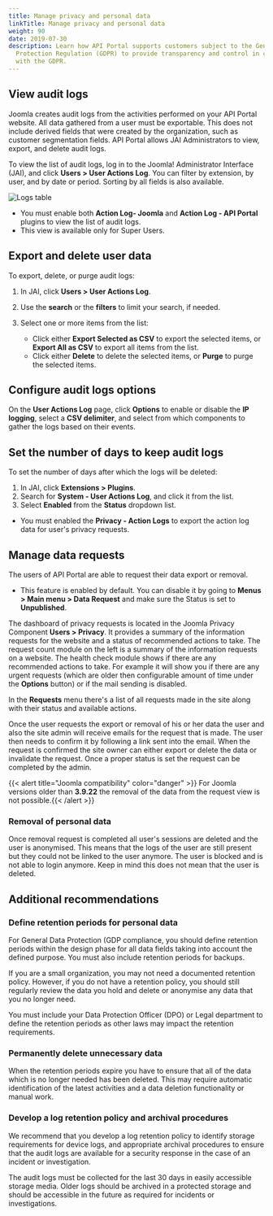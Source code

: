 ```yaml
---
title: Manage privacy and personal data
linkTitle: Manage privacy and personal data
weight: 90
date: 2019-07-30
description: Learn how API Portal supports customers subject to the General Data
  Protection Regulation (GDPR) to provide transparency and control in compliance
  with the GDPR.
---
```

## View audit logs

Joomla creates audit logs from the activities performed on your API Portal website. All data gathered from a user must be exportable. This does not include derived fields that were created by the organization, such as customer segmentation fields. API Portal allows JAI Administrators to view, export, and delete audit logs.

To view the list of audit logs, log in to the Joomla! Administrator Interface (JAI), and click **Users > User Actions Log**. You can filter by extension, by user, and by date or period. Sorting by all fields is also available.

![Logs table](/Images/APIPortal/user_actions_logs_table.png)

* You must enable both **Action Log- Joomla** and **Action Log - API Portal** plugins to view the list of audit logs.
* This view is available only for Super Users.

## Export and delete user data

To export, delete, or purge audit logs:

1. In JAI, click **Users > User Actions Log**.
2. Use the **search** or the **filters** to limit your search, if needed.
3. Select one or more items from the list:

   * Click either **Export Selected as CSV** to export the selected items, or **Export All as CSV** to export all items from the list.
   * Click either **Delete** to delete the selected items, or **Purge** to purge the selected items.

## Configure audit logs options

On the **User Actions Log** page, click **Options** to enable or disable the **IP logging**, select a **CSV delimiter**, and select from which components to gather the logs based on their events.

## Set the number of days to keep audit logs

To set the number of days after which the logs will be deleted:

1. In JAI, click **Extensions > Plugins**.
2. Search for **System - User Actions Log**, and click it from the list.
3. Select **Enabled** from the **Status** dropdown list.

* You must enabled the **Privacy - Action Logs** to export the action log data for user's privacy requests.

## Manage data requests

The users of API Portal are able to request their data export or removal.

* This feature is enabled by default. You can disable it by going to **Menus > Main menu > Data Request** and make sure the Status is set to **Unpublished**.

The dashboard of privacy requests is located in the Joomla Privacy Component **Users > Privacy**. It provides a summary of the information requests for the website and a status of recommended actions to take. The request count module on the left is a summary of the information requests on a website. The health check module shows if there are any recommended actions to take. For example it will show you if there are any urgent requests (which are older then configurable amount of time under the **Options** button) or if the mail sending is disabled.

In the **Requests** menu there's a list of all requests made in the site along with their status and available actions.

Once the user requests the export or removal of his or her data the user and also the site admin will receive emails for the request that is made. The user then needs to confirm it by following a link sent into the email. When the request is confirmed the site owner can either export or delete the data or invalidate the request. Once a proper status is set the request can be completed by the admin.

{{< alert title="Joomla compatibility" color="danger" >}} For Joomla versions older than **3.9.22** the removal of the data from the request view is not possible.{{< /alert >}}

### Removal of personal data

Once removal request is completed all user's sessions are deleted and the user is anonymised. This means that the logs of the user are still present but they could not be linked to the user anymore. The user is blocked and is not able to login anymore. Keep in mind this does not mean that the user is deleted.

## Additional recommendations

### Define retention periods for personal data

For General Data Protection (GDP compliance, you should define retention periods within the design phase for all data fields taking into account the defined purpose. You must also include retention periods for backups.

If you are a small organization, you may not need a documented retention policy. However, if you do not have a retention policy, you should still regularly review the data you hold and delete or anonymise any data that you no longer need.

You must include your Data Protection Officer (DPO) or Legal department to define the retention periods as other laws may impact the retention requirements.

### Permanently delete unnecessary data

When the retention periods expire you have to ensure that all of the data which is no longer needed has been deleted. This may require automatic identification of the latest activities and a data deletion functionality or manual work.

### Develop a log retention policy and archival procedures

We recommend that you develop a log retention policy to identify storage requirements for device logs, and appropriate archival procedures to ensure that the audit logs are available for a security response in the case of an incident or investigation.

The audit logs must be collected for the last 30 days in easily accessible storage media. Older logs should be archived in a protected storage and should be accessible in the future as required for incidents or investigations.